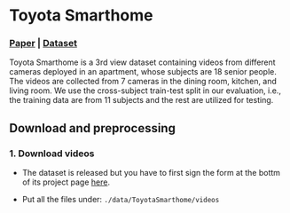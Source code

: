 # Toyota Smarthome

### [Paper](https://openaccess.thecvf.com/content_ICCV_2019/papers/Das_Toyota_Smarthome_Real-World_Activities_of_Daily_Living_ICCV_2019_paper.pdf) | [Dataset](https://project.inria.fr/toyotasmarthome/) 

Toyota Smarthome is a 3rd view dataset containing videos from different cameras deployed in an apartment, whose subjects are 18 senior people. The videos are collected from 7 cameras in the dining room, kitchen, and living room. We use the cross-subject train-test split in our evaluation, i.e., the training data are from 11 subjects and the rest are utilized for testing.

## Download and preprocessing

### 1. Download videos

- The dataset is released but you have to first sign the form at the bottm of its project page [here](https://project.inria.fr/toyotasmarthome/).


- Put all the files under:  `./data/ToyotaSmarthome/videos`
